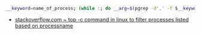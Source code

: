 ```bash
__keyword=name_of_process; (while :; do __arg=$(pgrep -d',' -f $__keyword); if [ -z "$__arg" ]; then top -u 65536 -n 1; else top -c -n 1 -p $__arg; fi; uptime; sleep 1; done;)
```
- [stackoverflow.com ~ top -c command in linux to filter processes listed based on processname](https://stackoverflow.com/a/27653841)
